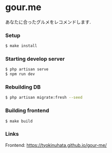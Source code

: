 # gour.me
あなたに合ったグルメをレコメンドします.

### Setup

```bash
$ make install
```

### Starting develop server

```bash
$ php artisan serve
$ npm run dev
```

### Rebuilding DB

```bash
$ php artisan migrate:fresh --seed
```

### Building frontend

```bash
$ make build
```

### Links

Frontend: https://tyokinuhata.github.io/gour-me/